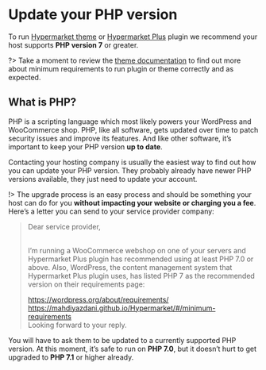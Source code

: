 # Update your PHP version

To run [Hypermarket theme](https://demo.mypreview.one/hypermarket/) or [Hypermarket Plus](https://www.mypreview.one/) plugin we recommend your host supports **PHP version 7** or greater.

?> Take a moment to review the [theme documentation](minimum-requirements) to find out more about minimum requirements to run plugin or theme correctly and as expected.

## What is PHP?

PHP is a scripting language which most likely powers your WordPress and WooCommerce shop. PHP, like all software, gets updated over time to patch security issues and improve its features. And like other software, it’s important to keep your PHP version **up to date**.

Contacting your hosting company is usually the easiest way to find out how you can update your PHP version. They probably already have newer PHP versions available, they just need to update your account.

!> The upgrade process is an easy process and should be something your host can do for you **without impacting your website or charging you a fee**. Here’s a letter you can send to your service provider company:

<blockquote>
Dear service provider,<br/><br/>

I’m running a WooCommerce webshop on one of your servers and Hypermarket Plus plugin has recommended using at least PHP 7.0 or above. Also, WordPress, the content management system that Hypermarket Plus plugin uses, has listed PHP 7 as the recommended version on their requirements page:<br/>

https://wordpress.org/about/requirements/<br/>
https://mahdiyazdani.github.io/Hypermarket/#/minimum-requirements
<br/>
Looking forward to your reply.
</blockquote>

You will have to ask them to be updated to a currently supported PHP version. At this moment, it’s safe to run on **PHP 7.0**, but it doesn’t hurt to get upgraded​ to **PHP 7.1** or higher already.

